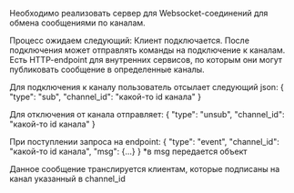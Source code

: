 Необходимо реализовать сервер для Websocket-соединений для обмена сообщениями по каналам.

Процесс ожидаем следующий: Клиент подключается. После подключения может отправлять команды на подключение к каналам. Есть HTTP-endpoint для внутренних сервисов, по которым они могут публиковать сообщение в определенные каналы.

Для подключения к каналу пользователь отсылает следующий json: { "type": "sub", "channel_id": "какой-то id канала" }

Для отключения от канала отправляет: { "type": "unsub", "channel_id": "какой-то id канала" }

При поступлении запроса на endpoint: { "type": "event", "channel_id": "какой-то id канала", "msg": {...} } *в msg передается объект

Данное сообщение транслируется клиентам, которые подписаны на канал указанный в channel_id